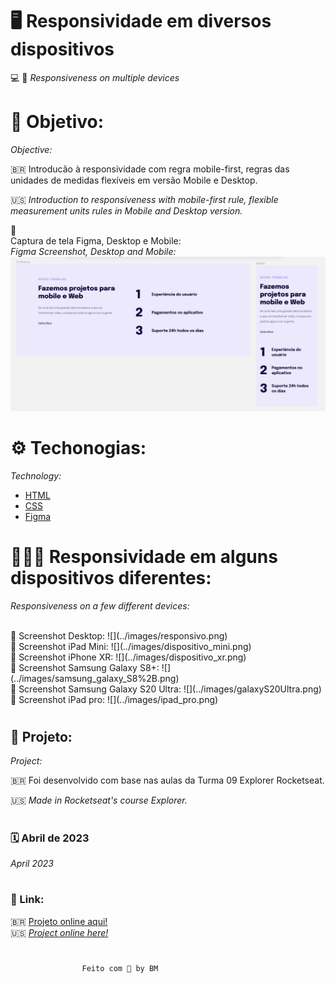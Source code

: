 # 🖥 Responsividade em diversos dispositivos
💻 📱 _Responsiveness on multiple devices_

# 🚀 Objetivo:
_Objective:_

🇧🇷 Introducão à responsividade com regra mobile-first, regras das unidades de medidas flexíveis em versão Mobile e Desktop. 

🇺🇸 _Introduction to responsiveness with mobile-first rule, flexible measurement units rules in Mobile and Desktop version._

📸 <br> 
 Captura de tela Figma, Desktop e Mobile:
<br>
 _Figma Screenshot, Desktop and Mobile:_
![](../images/figma.png)

# ⚙️ Techonogias:
_Technology:_

- [HTML](../index.html)
- [CSS](../css.html)
- [Figma](https://www.figma.com/file/DDFFO0Wh6wpOa0LdwNuR0y/Explorer-Stage-03-Projeto-02/duplicate?node-id=203-412)

# 

# 👩🏻‍💻 Responsividade em alguns dispositivos diferentes:
_Responsiveness on a few different devices:_  

<br>
📸 Screenshot Desktop:
![](../images/responsivo.png)
<br>
📸 Screenshot iPad Mini:
![](../images/dispositivo_mini.png)
<br>
📸 Screenshot iPhone XR:
![](../images/dispositivo_xr.png)
<br>
📸 Screenshot Samsung Galaxy S8+:
![](../images/samsung_galaxy_S8%2B.png)
<br>
📸 Screenshot Samsung Galaxy S20 Ultra:
![](../images/galaxyS20Ultra.png)
<br>
📸 Screenshot iPad pro:
![](../images/ipad_pro.png)
<br>

#
## 📝 Projeto:
 _Project:_

🇧🇷 Foi desenvolvido com base nas aulas da Turma 09 Explorer Rocketseat.  

🇺🇸 _Made in Rocketseat's course Explorer._
#
### 🗓 Abril de 2023
 _April 2023_ 
#
 ### 🔗 Link: 
 🇧🇷 [Projeto online aqui!](http://127.0.0.1:5500/index.html#)
 <br> 
 🇺🇸 [_Project online here!_](http://127.0.0.1:5500/index.html#)

 #
                    Feito com 🤍 by BM